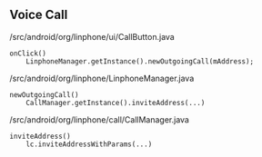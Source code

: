 ## Voice Call 

/src/android/org/linphone/ui/CallButton.java
```
onClick()
	LinphoneManager.getInstance().newOutgoingCall(mAddress);
```
/src/android/org/linphone/LinphoneManager.java
```
newOutgoingCall()
	CallManager.getInstance().inviteAddress(...)

```

/src/android/org/linphone/call/CallManager.java
```
inviteAddress()
	lc.inviteAddressWithParams(...)
```

